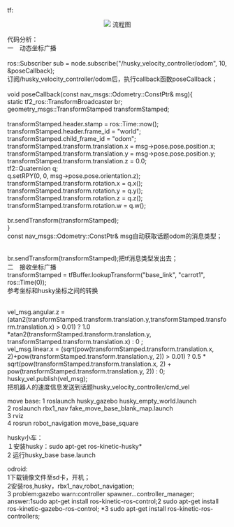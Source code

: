 
tf:
<div align="center">
<img src="husky.png" />
    流程图
</div>

  代码分析：
  <br>一　动态坐标广播
  <br><br>ros::Subscriber sub = node.subscribe("/husky_velocity_controller/odom", 10, &poseCallback);
  <br>订阅/husky_velocity_controller/odom后，执行callback函数poseCallback；
  <br>
  <br>void poseCallback(const nav_msgs::Odometry::ConstPtr& msg){
  <br>static tf2_ros::TransformBroadcaster br;
  <br>geometry_msgs::TransformStamped transformStamped;
  <br>
  <br>transformStamped.header.stamp = ros::Time::now();
  <br>transformStamped.header.frame_id = "world";
  <br>transformStamped.child_frame_id = "odom";
  <br>transformStamped.transform.translation.x = msg->pose.pose.position.x;
  <br>transformStamped.transform.translation.y = msg->pose.pose.position.y;
  <br>transformStamped.transform.translation.z = 0.0;
  <br>tf2::Quaternion q;
  <br>q.setRPY(0, 0, msg->pose.pose.orientation.z);
  <br>transformStamped.transform.rotation.x = q.x();
  <br>transformStamped.transform.rotation.y = q.y();
  <br>transformStamped.transform.rotation.z = q.z();
  <br>transformStamped.transform.rotation.w = q.w();
  <br>
  <br>br.sendTransform(transformStamped);
  <br>}
  <br> const nav_msgs::Odometry::ConstPtr& msg自动获取话题odom的消息类型；

  <br>br.sendTransform(transformStamped);把tf消息类型发出去；
  <br>二　接收坐标广播
  <br>transformStamped = tfBuffer.lookupTransform("base_link", "carrot1",
                               ros::Time(0));
  <br>参考坐标和husky坐标之间的转换

  <br>vel_msg.angular.z = (atan2(transformStamped.transform.translation.y,transformStamped.transform.translation.x) > 0.01) ? 1.0 *atan2(transformStamped.transform.translation.y, transformStamped.transform.translation.x) : 0 ;
   <br> vel_msg.linear.x = (sqrt(pow(transformStamped.transform.translation.x, 2)+pow(transformStamped.transform.translation.y, 2)) > 0.01) ? 0.5 * sqrt(pow(transformStamped.transform.translation.x, 2) + pow(transformStamped.transform.translation.y, 2)) : 0;
    <br>husky_vel.publish(vel_msg);
<br>把机器人的速度信息发送到话题husky_velocity_controller/cmd_vel    


move base: 1 roslaunch husky_gazebo husky_empty_world.launch 
<br>       2 roslaunch rbx1_nav fake_move_base_blank_map.launch 
<br>       3 rviz
<br>       4 rosrun robot_navigation move_base_square
     

husky小车：
<br>１安装husky：sudo apt-get ros-kinetic-husky*                                                           <br>      2 运行husky_base base.launch


odroid:<br>1下载镜像文件至sd卡，开机；<br>2安装ros,husky，rbx1_nav,robot_navigation;<br>3 problem:gazebo warn:controller spawner...controller_manager;<br>answer:1sudo apt-get install ros-kinetic-ros-control;2 sudo apt-get install ros-kinetic-gazebo-ros-control; *3 sudo apt-get install ros-kinetic-ros-controllers;


